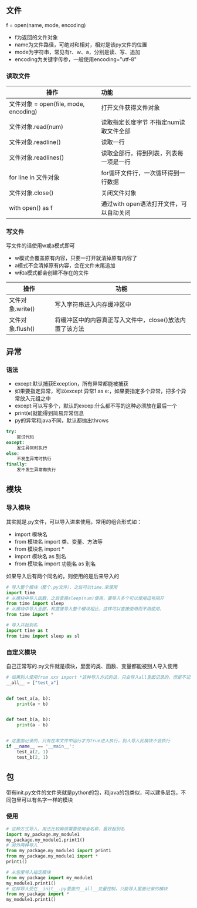 ## 文件

f = open(name, mode, encoding)

- f为返回的文件对象
- name为文件路径，可绝对和相对，相对是该py文件的位置
- mode为字符串，常见有r、w、a，分别是读、写、追加
- encoding为关键字传参，一般使用encoding="utf-8"

### 读取文件

| 操作                                   | 功能                                     |
| -------------------------------------- | :--------------------------------------- |
| 文件对象  = open(file, mode, encoding) | 打开文件获得文件对象                     |
| 文件对象.read(num)                     | 读取指定长度字节  不指定num读取文件全部  |
| 文件对象.readline()                    | 读取一行                                 |
| 文件对象.readlines()                   | 读取全部行，得到列表，列表每一项是一行   |
| for line in 文件对象                   | for循环文件行，一次循环得到一行数据      |
| 文件对象.close()                       | 关闭文件对象                             |
| with open() as f                       | 通过with  open语法打开文件，可以自动关闭 |

### 写文件

写文件的话使用w或a模式即可

- w模式会覆盖原有内容，只要一打开就清掉原有内容了
- a模式不会清掉原有内容，会在文件末尾追加
- w和a模式都会创建不存在的文件

| 操作             | 功能                                                    |
| ---------------- | ------------------------------------------------------- |
| 文件对象.write() | 写入字符串进入内存缓冲区中                              |
| 文件对象.flush() | 将缓冲区中的内容真正写入文件中，close()放法内置了该方法 |

## 异常

### 语法

- except:默认捕获Exception，所有异常都能被捕获
- 如果要指定异常，可以except 异常1 as e:，如果要指定多个异常，把多个异常放入元组之中
- except:可以写多个，默认的excep:什么都不写的这种必须放在最后一个
- print(e)就能得到简易异常信息
- py的异常和java不同，默认都抛出throws

```python
try:
	尝试代码
except:
	发生异常时执行
else:
	不发生异常时执行
finally:
	发不发生异常都执行
```

## 模块

### 导入模块

其实就是.py文件，可以导入进来使用。常用的组合形式如：

- import 模块名
- from 模块名 import 类、变量、方法等
- from 模块名 import *
- import 模块名 as 别名
- from 模块名 import 功能名 as 别名

如果导入后有两个同名的，则使用的是后来导入的

```python
# 导入整个模块（整个.py文件），之后可以time.来使用
import time
# 从模块中导入函数，之后直接sleep(num)使用，要导入多个可以使用逗号隔开
from time import sleep
# 从模块中导入全部，和直接导入整个模块相比，这样可以直接使用而不用使用.
from time import *

# 导入并起别名
import time as t
from time import sleep as sl
```

### 自定义模块

自己正常写的.py文件就是模块，里面的类、函数、变量都能被别人导入使用

```python
# 如果别人使用from xxx import *这种导入方式的话，只会导入all里面记录的，但是不记录的可以单独导入。如果不写all，则*代表全部导入。
__all__ = ["test_a"]


def test_a(a, b):
    print(a + b)


def test_b(a, b):
    print(a - b)


# 这里面记录的，只有在本文件中运行才为True进入执行，别人导入此模块不会执行
if __name__ == '__main__':
    test_a(2, 1)
    test_b(2, 1)
```

## 包

带有init.py文件的文件夹就是python的包，和java的包类似，可以建多层包，不同包里可以有名字一样的模块

### 使用

```python
# 这种方式导入，用法比较麻烦需要使用全名称，最好起别名
import my_package.my_module1
my_package.my_module1.print1()
# 另外两种导入
from my_package.my_module1 import print1
from my_package.my_module1 import *
print1()

# 从包里导入指定模块
from my_package import my_module1
my_module1.print1()
# 这样导入受在__init__.py里面的__all__变量控制，只能导入里面记录的模块
from my_package import *
my_module1.print1()
```

